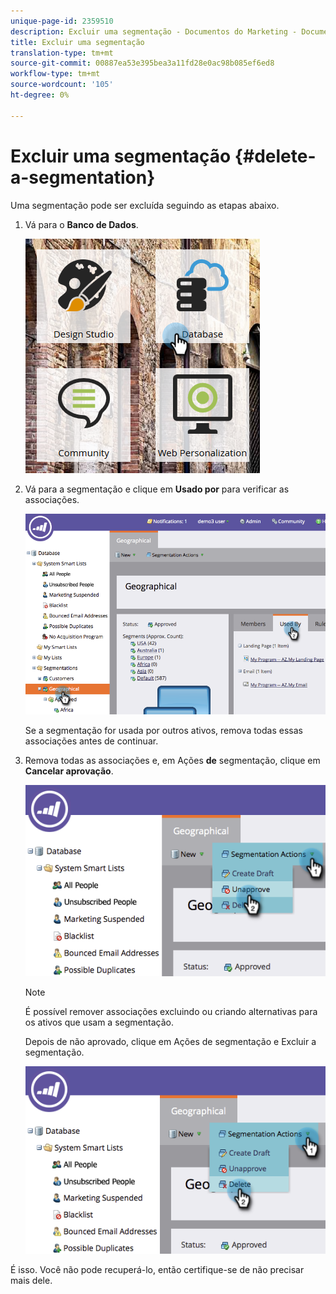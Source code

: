 ```yaml
---
unique-page-id: 2359510
description: Excluir uma segmentação - Documentos do Marketing - Documentação do produto
title: Excluir uma segmentação
translation-type: tm+mt
source-git-commit: 00887ea53e395bea3a11fd28e0ac98b085ef6ed8
workflow-type: tm+mt
source-wordcount: '105'
ht-degree: 0%

---
```



# Excluir uma segmentação {#delete-a-segmentation}

Uma segmentação pode ser excluída seguindo as etapas abaixo.

1. Vá para o **Banco de Dados**.

   ![](assets/image2017-3-28-14-3a55-3a26.png)

1. Vá para a segmentação e clique em **Usado por** para verificar as associações.

   ![](assets/image2017-3-28-15-3a51-3a8.png)

   Se a segmentação for usada por outros ativos, remova todas essas associações antes de continuar.

1. Remova todas as associações e, em Ações **de** segmentação, clique em **Cancelar aprovação**.

   ![](assets/image2017-3-28-15-3a51-3a30.png)

   >[!NOTE]
   >
   >É possível remover associações excluindo ou criando alternativas para os ativos que usam a segmentação.

   Depois de não aprovado, clique em Ações de segmentação e Excluir a segmentação.

   ![](assets/image2017-3-28-15-3a51-3a46.png)

É isso. Você não pode recuperá-lo, então certifique-se de não precisar mais dele.
